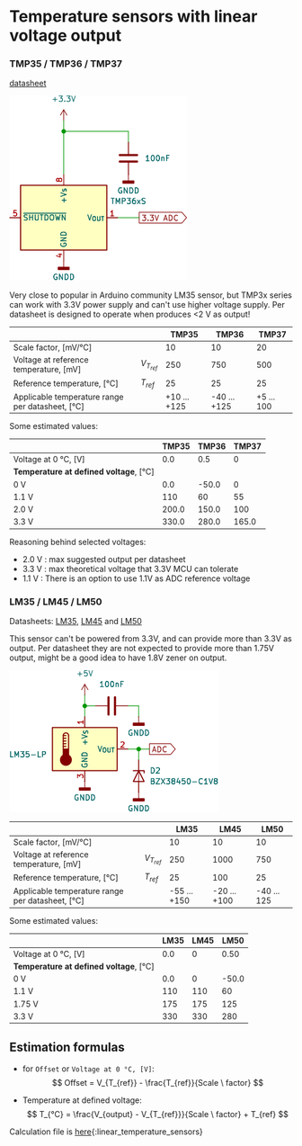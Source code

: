 
# Temperature sensors with linear voltage output


### TMP35 / TMP36 / TMP37 

[datasheet](https://www.analog.com/media/en/technical-documentation/data-sheets/tmp35_36_37.pdf)

![](images/render/kicad/TMP3x.svg)

Very close to popular in Arduino community LM35 sensor, but TMP3x series can work with 3.3V power supply and can't use higher voltage supply.  Per datasheet is designed to operate when produces <2 V as output!

|                                                  |               | TMP35        | TMP36        | TMP37      |
| ------------------------------------------------ | ------------- | ------------ | ------------ | ---------- |
| Scale factor, [mV/°C]                            |               | 10           | 10           | 20         |
| Voltage at reference temperature, [mV]           | $V_{T_{ref}}$ | 250          | 750          | 500        |
| Reference temperature, [°C]                      | $T_{ref}$     | 25           | 25           | 25         |
| Applicable temperature range per datasheet, [°C] |               | +10 ... +125 | -40 ... +125 | +5 ... 100 |

Some estimated values:

|                                          | TMP35 | TMP36 | TMP37 |
| ---------------------------------------- | ----- | ----- | ----- |
| Voltage at 0 °C, [V]                     | 0.0   | 0.5   | 0     |
| **Temperature at defined voltage**, [°C] |       |       |       |
| 0 V                                      | 0.0   | -50.0 | 0     |
| 1.1 V                                    | 110   | 60    | 55    |
| 2.0 V                                    | 200.0 | 150.0 | 100   |
| 3.3 V                                    | 330.0 | 280.0 | 165.0 |
Reasoning behind selected voltages:

- 2.0 V : max suggested output per datasheet
- 3.3 V : max theoretical voltage that 3.3V MCU can tolerate
- 1.1 V : There is an option to use 1.1V as ADC reference voltage

### LM35 / LM45 / LM50

Datasheets: [LM35](https://www.ti.com/lit/ds/symlink/lm35.pdf), [LM45](https://www.ti.com/lit/ds/symlink/lm45.pdf) and [LM50](https://www.ti.com/lit/ds/symlink/lm50.pdf)

This sensor can't be powered from 3.3V, and can provide more than 3.3V as output. Per datasheet they are not expected to provide more than 1.75V output, might be a good idea to have 1.8V zener on output. 

![](images/render/kicad/LM35.svg)

|                                                  |               | LM35         | LM45         | LM50        |
| ------------------------------------------------ | ------------- | ------------ | ------------ | ----------- |
| Scale factor, [mV/°C]                            |               | 10           | 10           | 10          |
| Voltage at reference temperature, [mV]           | $V_{T_{ref}}$ | 250          | 1000         | 750         |
| Reference temperature, [°C]                      | $T_{ref}$     | 25           | 100          | 25          |
| Applicable temperature range per datasheet, [°C] |               | -55 ... +150 | -20 ... +100 | -40 ... 125 |

Some estimated values:

|                                          | LM35 | LM45 | LM50  |
| ---------------------------------------- | ---- | ---- | ----- |
| Voltage at 0 °C, [V]                     | 0.0  | 0    | 0.50  |
| **Temperature at defined voltage**, [°C] |      |      |       |
| 0 V                                      | 0.0  | 0    | -50.0 |
| 1.1 V                                    | 110  | 110  | 60    |
| 1.75 V                                   | 175  | 175  | 125   |
| 3.3 V                                    | 330  | 330  | 280   |

## Estimation formulas

- for `Offset` or `Voltage at 0 °C, [V]`:
$$ 
Offset = V_{T_{ref}} - \frac{T_{ref}}{Scale \ factor}
$$

- Temperature at defined voltage:
$$ T_{°C} = \frac{V_{output} - V_{T_{ref}}}{Scale \ factor} + T_{ref} $$

Calculation file is [here](calculators/linear_temperature_sensors.xlsx){:linear_temperature_sensors}